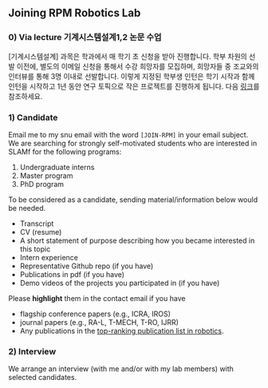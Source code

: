 ## Joining RPM Robotics Lab

### 0) Via lecture 기계시스템설계1,2 논문 수업
[기계시스템설계] 과목은 학과에서 매 학기 초 신청을 받아 진행합니다. 학부 차원의 선발 이전에, 별도의 이메일 신청을 통해서 수강 희망자를 모집하며, 희망자들 중 조교와의 인터뷰를 통해 3명 이내로 선발합니다. 이렇게 지정된 학부생 인턴은 학기 시작과 함께 인턴을 시작하고 1년 동안 연구 토픽으로 작은 프로젝트를 진행하게 됩니다. 다음 [링크](https://galvanized-feet-172.notion.site/RPM-d7d58a92a3ca4336a9c075c5487fd7ad)를 참조하세요.

### 1) Candidate
Email me to my snu email with the word `[JOIN-RPM]` in your email subject. We are searching for strongly self-motivated students who are interested in SLAMf for the following programs:

1. Undergraduate interns
2. Master program
3. PhD program

To be considered as a candidate, sending material/information below would be needed.

* Transcript
* CV (resume)
* A short statement of purpose describing how you became interested in this topic
* Intern experience
* Representative Github repo (if you have)
* Publications in pdf (if you have)
* Demo videos of the projects you participated in (if you have)

Please **highlight** them in the contact email if you have

* flagship conference papers (e.g., ICRA, IROS)
* journal papers (e.g., RA-L, T-MECH, T-RO, IJRR)
* Any publications in the [top-ranking publication list in robotics](https://scholar.google.com/citations?view_op=top_venues&hl=en&vq=eng_robotics).

### 2) Interview
We arrange an interview (with me and/or with my lab members) with selected candidates.
